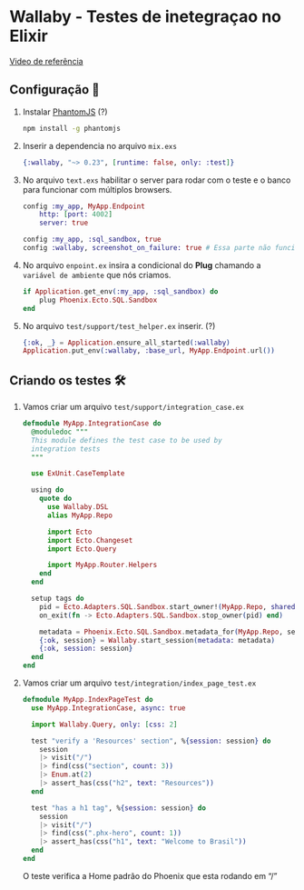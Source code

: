 # Wallaby - Testes de inetegraçao no Elixir 

[Video de referência](https://alchemist.camp/episodes/integration-testing-elixir-wallaby)

## Configuração 📝

1. Instalar [PhantomJS](https://phantomjs.org/) (?)
    
    ```bash
    npm install -g phantomjs
    ```
    
2. Inserir a dependencia no arquivo `mix.exs`
    
    ```elixir
    {:wallaby, "~> 0.23", [runtime: false, only: :test]}
    ```
    
3. No arquivo `text.exs` habilitar o server para rodar com o teste e o banco para funcionar com múltiplos browsers.
    
    ```elixir
    config :my_app, MyApp.Endpoint
    	http: [port: 4002]
    	server: true
    
    config :my_app, :sql_sandbox, true
    config :wallaby, screenshot_on_failure: true # Essa parte não funcionou pra mim
    ```
    
4. No arquivo `enpoint.ex` insira a condicional do **Plug** chamando a `variável de ambiente` que nós criamos.
    
    ```elixir
    if Application.get_env(:my_app, :sql_sandbox) do
    	plug Phoenix.Ecto.SQL.Sandbox
    end
    ```
    
5. No arquivo `test/support/test_helper.ex` inserir. (?)
    
    ```elixir
    {:ok, _} = Application.ensure_all_started(:wallaby)
    Application.put_env(:wallaby, :base_url, MyApp.Endpoint.url())
    ```
    

## Criando os testes 🛠️

1. Vamos criar um arquivo `test/support/integration_case.ex`
    
    ```elixir
    defmodule MyApp.IntegrationCase do
      @moduledoc """
      This module defines the test case to be used by
      integration tests
      """
    
      use ExUnit.CaseTemplate
    
      using do
        quote do
          use Wallaby.DSL
          alias MyApp.Repo
    
          import Ecto
          import Ecto.Changeset
          import Ecto.Query
    
          import MyApp.Router.Helpers
        end
      end
    
      setup tags do
        pid = Ecto.Adapters.SQL.Sandbox.start_owner!(MyApp.Repo, shared: not tags[:async])
        on_exit(fn -> Ecto.Adapters.SQL.Sandbox.stop_owner(pid) end)
    
        metadata = Phoenix.Ecto.SQL.Sandbox.metadata_for(MyApp.Repo, self())
        {:ok, session} = Wallaby.start_session(metadata: metadata)
        {:ok, session: session}
      end
    end
    ```
    
2. Vamos criar um arquivo `test/integration/index_page_test.ex`
    
    ```elixir
    defmodule MyApp.IndexPageTest do
      use MyApp.IntegrationCase, async: true
    
      import Wallaby.Query, only: [css: 2]
    
      test "verify a 'Resources' section", %{session: session} do
        session
        |> visit("/")
        |> find(css("section", count: 3))
        |> Enum.at(2)
        |> assert_has(css("h2", text: "Resources"))
      end
    
      test "has a h1 tag", %{session: session} do
        session
        |> visit("/")
        |> find(css(".phx-hero", count: 1))
        |> assert_has(css("h1", text: "Welcome to Brasil"))
      end
    end
    ```
    
    O teste verifica a Home padrão do Phoenix que esta rodando em “/”